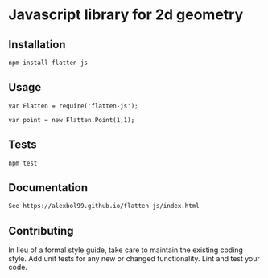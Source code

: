 # Javascript library for 2d geometry

## Installation

  `npm install flatten-js`

## Usage

    var Flatten = require('flatten-js');

    var point = new Flatten.Point(1,1);
  
## Tests

  `npm test`

## Documentation

    See https://alexbol99.github.io/flatten-js/index.html

## Contributing

In lieu of a formal style guide, take care to maintain the existing coding style. Add unit tests for any new or changed functionality. Lint and test your code.
